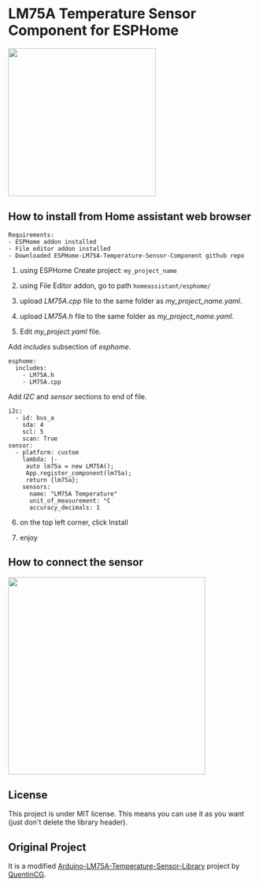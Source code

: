# LM75A Temperature Sensor Component for ESPHome

<img src="device.png" width="300">

## How to install from Home assistant web browser
```
Requirements:
- ESPHome addon installed
- File editor addon installed
- Downloaded ESPHome-LM75A-Temperature-Sensor-Component github repo
```
1) using ESPHome Create project: `my_project_name`

1) using File Editor addon, go to path `homeassistant/esphome/`

2) upload _LM75A.cpp_ file to the same folder as _my\_project\_name.yaml_.

4) upload _LM75A.h_ file to the same folder as _my\_project\_name.yaml_.


5) Edit _my_project.yaml_ file.

Add _includes_ subsection of _esphome_.
```
esphome:
  includes:
    - LM75A.h
    - LM75A.cpp
```
Add _I2C_ and _sensor_ sections to end of file.
```
i2c:
  - id: bus_a
    sda: 4
    scl: 5
    scan: True
sensor:    
  - platform: custom
    lambda: |-
     auto lm75a = new LM75A();
     App.register_component(lm75a);
     return {lm75a};
    sensors:
      name: "LM75A Temperature"
      unit_of_measurement: °C
      accuracy_decimals: 1
```

6) on the top left corner, click Install

7) enjoy

## How to connect the sensor
<img src="schematics.png" width="400">

## License

This project is under MIT license. This means you can use it as you want (just don't delete the library header).

## Original Project ##

It is a modified <a target="_blank" href="https://github.com/QuentinCG/Arduino-LM75A-Temperature-Sensor-Library">Arduino-LM75A-Temperature-Sensor-Library</a> project by <a target="_blank" href="https://github.com/QuentinCG">QuentinCG</a>.
